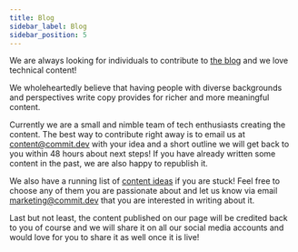 ```yaml
---
title: Blog
sidebar_label: Blog
sidebar_position: 5
---
```


We are always looking for individuals to contribute to [the blog](https://commit.dev/blog/) and we love technical content!

We wholeheartedly believe that having people with diverse backgrounds and perspectives write copy provides for richer and more meaningful content.

Currently we are a small and nimble team of tech enthusiasts creating the content. The best way to contribute right away is to email us at [content@commit.dev](mailto:content@commit.dev) with your idea and a short outline we will get back to you within 48 hours about next steps! If you have already written some content in the past, we are also happy to republish it.

We also have a running list of [content ideas](https://airtable.com/appsQbyWJGteh5FTw/tblYX9TOfo6QbPnwv/viwY12SQHBY8UFDVl?blocks=hide) if you are stuck! Feel free to choose any of them you are passionate about and let us know via email marketing@commit.dev that you are interested in writing about it.

Last but not least, the content published on our page will be credited back to you of course and we will share it on all our social media accounts and would love for you to share it as well once it is live!
